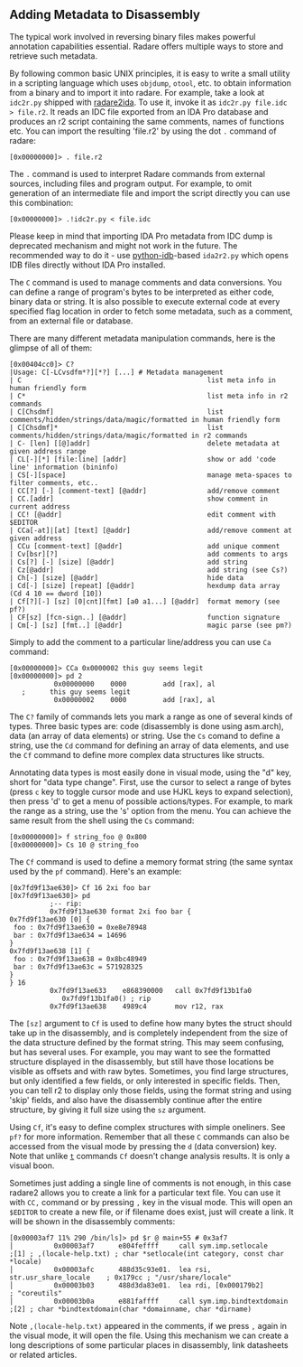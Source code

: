 ## Adding Metadata to Disassembly

The typical work involved in reversing binary files makes powerful annotation capabilities essential.
Radare offers multiple ways to store and retrieve such metadata.

By following common basic UNIX principles, it is easy to write a small utility in a scripting language which uses `objdump`, `otool`, etc. to obtain information from a binary and to import it into radare. For example, take a look at `idc2r.py` shipped with [radare2ida](https://github.com/radare/radare2ida). To use it, invoke it as `idc2r.py file.idc > file.r2`. It reads an IDC file exported from an IDA Pro database and produces an r2 script containing the same comments, names of functions etc. You can import the resulting 'file.r2' by using the dot `.` command of radare:
```
[0x00000000]> . file.r2
```
The `.` command is used to interpret Radare commands from external sources, including files and program output. For example, to omit generation of an intermediate file and import the script directly you can use this combination:
```
[0x00000000]> .!idc2r.py < file.idc
```

Please keep in mind that importing IDA Pro metadata from IDC dump is deprecated mechanism and might
not work in the future. The recommended way to do it - use [python-idb](https://github.com/williballenthin/python-idb)-based `ida2r2.py` which
opens IDB files directly without IDA Pro installed.

The `C` command is used to manage comments and data conversions. You can define a range of program's bytes to be interpreted as either code, binary data or string. It is also possible to execute external code at every specified flag location in order to fetch some metadata, such as a comment, from an external file or database.

There are many different metadata manipulation commands, here is the glimpse of all of them:
```
[0x00404cc0]> C?
|Usage: C[-LCvsdfm*?][*?] [...] # Metadata management
| C                                              list meta info in human friendly form
| C*                                             list meta info in r2 commands
| C[Chsdmf]                                      list comments/hidden/strings/data/magic/formatted in human friendly form
| C[Chsdmf]*                                     list comments/hidden/strings/data/magic/formatted in r2 commands
| C- [len] [[@]addr]                             delete metadata at given address range
| CL[-][*] [file:line] [addr]                    show or add 'code line' information (bininfo)
| CS[-][space]                                   manage meta-spaces to filter comments, etc..
| CC[?] [-] [comment-text] [@addr]               add/remove comment
| CC.[addr]                                      show comment in current address
| CC! [@addr]                                    edit comment with $EDITOR
| CCa[-at]|[at] [text] [@addr]                   add/remove comment at given address
| CCu [comment-text] [@addr]                     add unique comment
| Cv[bsr][?]                                     add comments to args
| Cs[?] [-] [size] [@addr]                       add string
| Cz[@addr]                                      add string (see Cs?)
| Ch[-] [size] [@addr]                           hide data
| Cd[-] [size] [repeat] [@addr]                  hexdump data array (Cd 4 10 == dword [10])
| Cf[?][-] [sz] [0|cnt][fmt] [a0 a1...] [@addr]  format memory (see pf?)
| CF[sz] [fcn-sign..] [@addr]                    function signature
| Cm[-] [sz] [fmt..] [@addr]                     magic parse (see pm?)
```
Simply to add the comment to a particular line/address you can use `Ca` command:
```
[0x00000000]> CCa 0x0000002 this guy seems legit
[0x00000000]> pd 2
		   0x00000000    0000         add [rax], al
   ;      this guy seems legit
		   0x00000002    0000         add [rax], al
```

The `C?` family of commands lets you mark a range as one of several kinds of types. Three basic types are: code (disassembly is done using asm.arch), data (an array of data elements) or string. Use the `Cs` comand to define a string, use the `Cd` command for defining an array of data elements, and use the `Cf` command to define more complex data structures like structs.

Annotating data types is most easily done in visual mode, using the "d" key, short for "data type change". First, use the cursor to select a range of bytes (press `c` key to toggle cursor mode and use HJKL keys to expand selection), then press 'd' to get a menu of possible actions/types. For example, to mark the range as a string, use the 's' option from the menu. You can achieve the same result from the shell using the `Cs` command:
```
[0x00000000]> f string_foo @ 0x800
[0x00000000]> Cs 10 @ string_foo
```

The `Cf` command is used to define a memory format string (the same syntax used by the `pf` command). Here's an example:
```
[0x7fd9f13ae630]> Cf 16 2xi foo bar
[0x7fd9f13ae630]> pd
		  ;-- rip:
		  0x7fd9f13ae630 format 2xi foo bar {
0x7fd9f13ae630 [0] {
 foo : 0x7fd9f13ae630 = 0xe8e78948
 bar : 0x7fd9f13ae634 = 14696
}
0x7fd9f13ae638 [1] {
 foo : 0x7fd9f13ae638 = 0x8bc48949
 bar : 0x7fd9f13ae63c = 571928325
}
} 16
		  0x7fd9f13ae633    e868390000   call 0x7fd9f13b1fa0
			 0x7fd9f13b1fa0() ; rip
		  0x7fd9f13ae638    4989c4       mov r12, rax
```
The `[sz]` argument to `Cf` is used to define how many bytes the struct should take up in the disassembly, and is completely independent from the size of the data structure defined by the format string. This may seem confusing, but has several uses. For example, you may want to see the formatted structure displayed in the disassembly, but still have those locations be visible as offsets and with raw bytes. Sometimes, you find large structures, but only identified a few fields, or only interested in specific fields. Then, you can tell r2 to display only those fields, using the format string and using 'skip' fields, and also have the disassembly continue after the entire structure, by giving it full size using the `sz` argument.

Using `Cf`, it's easy to define complex structures with simple oneliners. See `pf?` for more information.
Remember that all these `C` commands can also be accessed from the visual mode by pressing the `d` (data conversion) key.
Note that unlike [`t`](analysis/types.md) commands `Cf` doesn't change analysis results. It is only
a visual boon.

Sometimes just adding a single line of comments is not enough, in this case radare2 allows you to
create a link for a particular text file. You can use it with `CC,` command or by pressing `,` key in
the visual mode. This will open an `$EDITOR` to create a new file, or if filename does exist, just
will create a link. It will be shown in the disassembly comments:
```
[0x00003af7 11% 290 /bin/ls]> pd $r @ main+55 # 0x3af7
│          0x00003af7      e804feffff     call sym.imp.setlocale       ;[1] ; ,(locale-help.txt) ; char *setlocale(int category, const char *locale)
│          0x00003afc      488d35c93e01.  lea rsi, str.usr_share_locale    ; 0x179cc ; "/usr/share/locale"
│          0x00003b03      488d3da83e01.  lea rdi, [0x000179b2]        ; "coreutils"
│          0x00003b0a      e881faffff     call sym.imp.bindtextdomain  ;[2] ; char *bindtextdomain(char *domainname, char *dirname)
```
Note `,(locale-help.txt)` appeared in the comments, if we press `,` again in the visual mode, it
will open the file. Using this mechanism we can create a long descriptions of some particular places
in disassembly, link datasheets or related articles.

